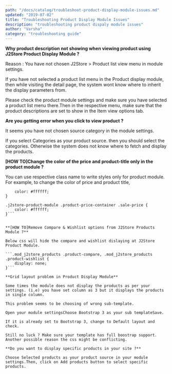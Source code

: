 ```yaml
---
path: "/docs/catalog/troubleshoot-product-display-module-issues.md"
updated: "2019-07-02"
title: "Troubleshooting Product Display Module Issues"
description: "troubleshooting product dispaly module issues"
author: "Varsha"
category: "troubleshooting guide"
---
```


**Why product description not showing when viewing product using J2Store Product Display Module ?**

Reason : You have not chosen J2Store > Product list view menu in module settings.

If you have not selected a product list menu in the Product display module, then while visiting the detail page, the system wont know where to inherit the display parameters from.

Please check the product module settings and make sure you have selected a product list menu there.Then in the respective menu, make sure that the product descriptions are set to show in the Item view options tab.

**Are you getting error when you click to view product ?**

It seems you have not chosen source category in the module settings.

If you select Categories as your product source. then you should select the categories. Otherwise the system does not know where to fetch and display the products.

**[HOW TO]Change the color of the price and product-title only in the product module ?**

You can use respective class name to write styles only for product module. For example, to change the color of price and product title,  

```.j2store-product-module .product-title > a {
    color: #ffffff;
}

.j2store-product-module .product-price-container .sale-price {
    color: #ffffff;
}```


**[HOW TO]Remove Compare & Wishlist options from J2Store Products Module ?**

Below css will hide the compare and wishlist dislaying at J2Store Product Module.

```.mod_j2store_products .product-compare, .mod_j2store_products .product-wishlist {
    display: none;
}```

**Grid layout problem in Product Display Module**

Some times the module does not display the products as per your settings. (i.e) you have set column as 3 but it displays the products in single column.

This problem seems to be choosing of wrong sub-template.

Open your module settingsChoose Bootstrap 3 as your sub templateSave.

If it is already set to Bootstrap 3, change to Default layout and check.

Still no luck ? Make sure your template has full boostrap support. Another possible reason the css might be conflicting.

**Do you want to display specific products in your site ?**

Choose Selected products as your product source in your module settings.Then, click on Add products button to select specific products.



